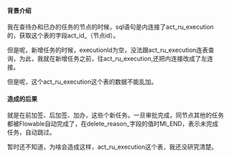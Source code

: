 #### 背景介绍
我在查待办和已办的任务的节点的时候，sql语句是内连接了act_ru_execution的，获取这个表的字段act_id_（节点id）。

但是呢，新增任务的时候，executionId为空，没法跟act_ru_execution连表查询，为此，我就在新增任务之前，往act_ru_execution,还把内连接改成了左连接。

但是呢，这个act_ru_execution这个表的数据不能乱加。

#### 造成的后果

就是在前加签、后加签、加办，这些个新任务。一旦审批完成，同节点其他的任务都被Flowable自动完成了，在delete_reason_字段的值时MI_END，表示未完成任务，自动跳过。

暂时还不知道，为啥会造成这样，act_ru_execution这个表，我还没研究清楚。
